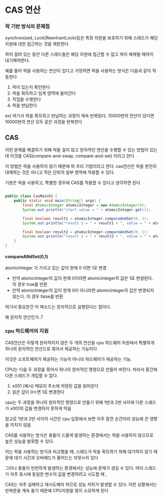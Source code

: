 

# CAS 연산

### 락 기반 방식의 문제점

synchronized, Lock(ReentrantLock)등은 특정 자원을 보호하기 위해 스레드가 해당 자원에 대한 접근하는 것을 제한한다

락이 걸려 있는 동안 다른 스레드들은 해당 자원에 접근할 수 없고 락이 해제될 때까지 대기해야한다.

예를 들어 락을 사용하는 연산이 있다고 가정하면 락을 사용하는 방식은 다음과 같이 작동한다

1. 락이 있는지 확인한다
2. 락을 획득하고 임계 영역에 들어간다
3. 작업을 수행한다
4. 락을 반납한다

ex) 여기서 락을 획득하고 반납하는 과정이 계속 반복된다. 10000번의 연산이 있다면 10000번의 연산 모두 같은 과정을 반복한다

## CAS

이런 문제를 해결하기 위해 락을 걸지 않고 원자적인 연산을 수행할 수 있는 방법이 있는데 이것을 CAS(compare-and-swap, compare-and-set) 이라고 한다


이 방법은 락을 사용하지 않기 때문에 락 프리 기법이라고 한다. cas연산은 락을 완전히 대체하는 것은 아니고 작은 단위의 일부 영역에 적용할 수 있다.

기본은 락을 사용하고, 특별한 경우에 CAS를 적용할 수 있다고 생각하면 된다

```java

public class CasMainV1 {
    public static void main(String[] args) {
        final AtomicInteger atomicInteger = new AtomicInteger(0);
        System.out.println("start value = " + atomicInteger.get());

        final boolean result1 = atomicInteger.compareAndSet(0, 1);
        System.out.println("result 1 = " + result1 + ", value = " + atomicInteger.get());

        final boolean result2 = atomicInteger.compareAndSet(0, 1);
        System.out.println("result 2 = " + result2 + ", value = " + atomicInteger.get());
    }
}

```

#### compareANdSet(0,1)

atomicInteger 가 가지고 있는 값이 현재 0 이면 1로 변경

- 만약 atomicInteger의 값이 현재 0이라면 atomicInteger의 값은 1로 변경된다. 이 경우 true를 반환
- 만약 atomicInteger의 값이 현재 0이 아니라면 atomicInteger의 값은 변경되지 않는다. 이 경우 false를 반환

여기서 중요한건 이 메소드는 원자적으로 실행된다는 점이다.

왜 원자적 연산인가..? 

### cpu 하드웨어의 지원

CAS연산은 이렇게 원자적이지 않은 두 개의 연산을 cpu 하드웨어 차원에서 특별하게 하나의 원자적인 연산으로 묶어서 제공하는 기능이다

이것은 소프트웨어가 제공하는 기능이 아니라 하드웨어가 제공하는 기능. 

CPU는 다음 두 과정을 묶어서 하나의 원자적인 명령으로 만들어 버린다. 따라서 중간에 다른 스레드가 개입할 수 없다.

1. x001 (예시) 메모리 주소에 저장된 값을 읽어온다
2. 읽은 값이 0ㅇ면 1로 변경한다

cpu는 두 과정을 하나의 원자적인 명령으로 만들기 위해 1번과 2번 사이에 다른 스레드가 x001의 값을 변경하지 못하게 막음

참고로 1번과 2번 사이의 시간은 cpu 입장에서 보면 아주 잠깐 순간이라 성능에 큰 영향을 끼치지 않음

CAS를 사용하는 방식은 충돌이 드물게 발생하는 환경에서는 락을 사용하지 않으므로 높은 성능을 발휘할 수 있다.

이는 락을 사용하는 방식과 비교했을 때, 스레드가 락을 획득하기 위해 대기하지 않기 때문에 대기 시간과 오버헤드가 줄어드는 자엊ㅁ이 있다

그러나 충돌이 빈번하게 발생하는 환경에서는 성능에 문제가 생길 수 있다. 여러 스레드가 자주 동시에 동일한 변수의 값을 변경하려고 시도할 때 ,

CAS는 자주 실패하고 재시도해야 하므로 성능 저하가 발생할 수 있다. 이런 상황에서는 반복문을 계속 돌기 때문에 CPU자원을 많이 소모하게 된다


